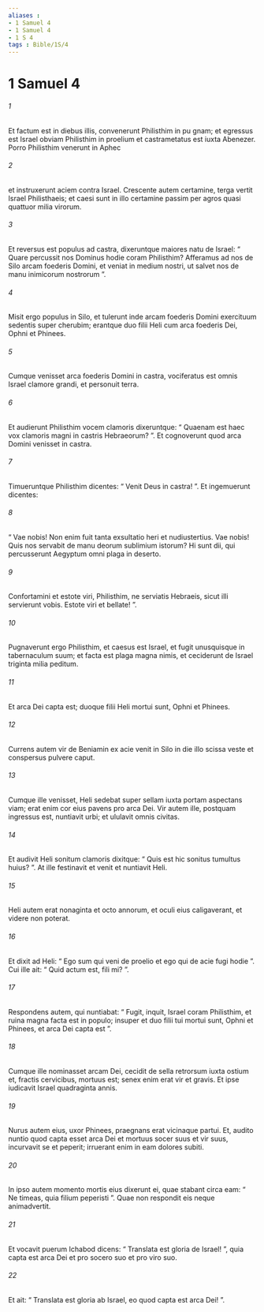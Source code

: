 ```yaml
---
aliases : 
- 1 Samuel 4
- 1 Samuel 4
- 1 S 4
tags : Bible/1S/4
---
```


# 1 Samuel 4

###### 1
Et factum est in diebus illis, convenerunt Philisthim in pu gnam; et egressus est Israel obviam Philisthim in proelium et castrametatus est iuxta Abenezer. Porro Philisthim venerunt in Aphec 
###### 2
et instruxerunt aciem contra Israel. Crescente autem certamine, terga vertit Israel Philisthaeis; et caesi sunt in illo certamine passim per agros quasi quattuor milia virorum.
###### 3
Et reversus est populus ad castra, dixeruntque maiores natu de Israel: “ Quare percussit nos Dominus hodie coram Philisthim? Afferamus ad nos de Silo arcam foederis Domini, et veniat in medium nostri, ut salvet nos de manu inimicorum nostrorum ”. 
###### 4
Misit ergo populus in Silo, et tulerunt inde arcam foederis Domini exercituum sedentis super cherubim; erantque duo filii Heli cum arca foederis Dei, Ophni et Phinees.
###### 5
Cumque venisset arca foederis Domini in castra, vociferatus est omnis Israel clamore grandi, et personuit terra. 
###### 6
Et audierunt Philisthim vocem clamoris dixeruntque: “ Quaenam est haec vox clamoris magni in castris Hebraeorum? ”. Et cognoverunt quod arca Domini venisset in castra. 
###### 7
Timueruntque Philisthim dicentes: “ Venit Deus in castra! ”. Et ingemuerunt dicentes: 
###### 8
“ Vae nobis! Non enim fuit tanta exsultatio heri et nudiustertius. Vae nobis! Quis nos servabit de manu deorum sublimium istorum? Hi sunt dii, qui percusserunt Aegyptum omni plaga in deserto. 
###### 9
Confortamini et estote viri, Philisthim, ne serviatis Hebraeis, sicut illi servierunt vobis. Estote viri et bellate! ”.
###### 10
Pugnaverunt ergo Philisthim, et caesus est Israel, et fugit unusquisque in tabernaculum suum; et facta est plaga magna nimis, et ceciderunt de Israel triginta milia peditum. 
###### 11
Et arca Dei capta est; duoque filii Heli mortui sunt, Ophni et Phinees.
###### 12
Currens autem vir de Beniamin ex acie venit in Silo in die illo scissa veste et conspersus pulvere caput. 
###### 13
Cumque ille venisset, Heli sedebat super sellam iuxta portam aspectans viam; erat enim cor eius pavens pro arca Dei. Vir autem ille, postquam ingressus est, nuntiavit urbi; et ululavit omnis civitas. 
###### 14
Et audivit Heli sonitum clamoris dixitque: “ Quis est hic sonitus tumultus huius? ”. At ille festinavit et venit et nuntiavit Heli. 
###### 15
Heli autem erat nonaginta et octo annorum, et oculi eius caligaverant, et videre non poterat. 
###### 16
Et dixit ad Heli: “ Ego sum qui veni de proelio et ego qui de acie fugi hodie ”. Cui ille ait: “ Quid actum est, fili mi? ”. 
###### 17
Respondens autem, qui nuntiabat: “ Fugit, inquit, Israel coram Philisthim, et ruina magna facta est in populo; insuper et duo filii tui mortui sunt, Ophni et Phinees, et arca Dei capta est ”.
###### 18
Cumque ille nominasset arcam Dei, cecidit de sella retrorsum iuxta ostium et, fractis cervicibus, mortuus est; senex enim erat vir et gravis. Et ipse iudicavit Israel quadraginta annis.
###### 19
Nurus autem eius, uxor Phinees, praegnans erat vicinaque partui. Et, audito nuntio quod capta esset arca Dei et mortuus socer suus et vir suus, incurvavit se et peperit; irruerant enim in eam dolores subiti. 
###### 20
In ipso autem momento mortis eius dixerunt ei, quae stabant circa eam: “ Ne timeas, quia filium peperisti ”. Quae non respondit eis neque animadvertit. 
###### 21
Et vocavit puerum Ichabod dicens: “ Translata est gloria de Israel! ”, quia capta est arca Dei et pro socero suo et pro viro suo. 
###### 22
Et ait: “ Translata est gloria ab Israel, eo quod capta est arca Dei! ”.
